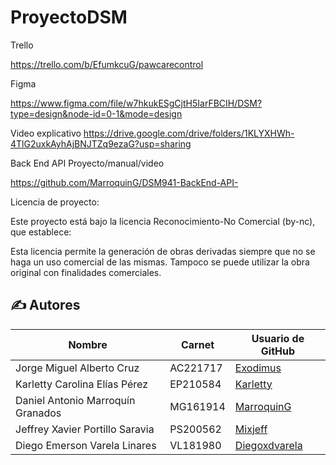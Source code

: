 # ProyectoDSM
Trello

https://trello.com/b/EfumkcuG/pawcarecontrol

Figma

https://www.figma.com/file/w7hkukESgCjtH5IarFBCIH/DSM?type=design&node-id=0-1&mode=design

Video explicativo
https://drive.google.com/drive/folders/1KLYXHWh-4TlG2uxkAyhAjBNJTZq9ezaG?usp=sharing

Back End API Proyecto/manual/video

https://github.com/MarroquinG/DSM941-BackEnd-API-

Licencia de proyecto:

Este proyecto está bajo la licencia Reconocimiento-No Comercial (by-nc), que establece:

Esta licencia permite la generación de obras derivadas siempre que no se haga un uso comercial de las mismas. Tampoco se puede utilizar la obra original con finalidades comerciales.

## ✍️ Autores
| Nombre    | Carnet | Usuario de GitHub |
|-----------|--------|-------------------|
| Jorge Miguel Alberto Cruz             | AC221717 | [Exodimus](https://github.com/Exodimus) |
| Karletty Carolina Elías Pérez        | EP210584 | [Karletty](https://github.com/Karletty) |
| Daniel Antonio Marroquín Granados    | MG161914 | [MarroquinG](https://github.com/MarroquinG) |
| Jeffrey Xavier Portillo Saravia      | PS200562 | [Mixjeff](https://github.com/Mixjeff) |
| Diego Emerson Varela Linares         | VL181980 | [Diegoxdvarela](https://github.com/Diegoxdvarela) |
